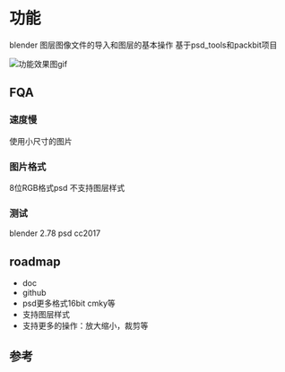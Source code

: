 # 功能

blender 图层图像文件的导入和图层的基本操作
基于psd_tools和packbit项目

![功能效果图gif]()


## FQA
### 速度慢
使用小尺寸的图片
### 图片格式
8位RGB格式psd
不支持图层样式

### 测试
blender 2.78
psd cc2017

## roadmap
- doc
- github
- psd更多格式16bit cmky等
- 支持图层样式
- 支持更多的操作：放大缩小，裁剪等
## 参考
